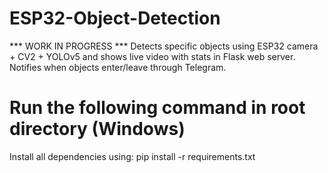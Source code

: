 # ESP32-Object-Detection
*** WORK IN PROGRESS ***
Detects specific objects using ESP32 camera + CV2 + YOLOv5 and shows live video with stats in Flask web server. Notifies when objects enter/leave through Telegram.  

# Run the following command in root directory (Windows)
Install all dependencies using:  pip install -r requirements.txt


